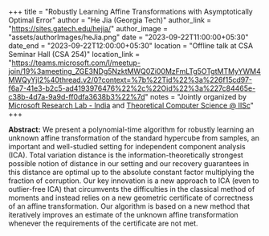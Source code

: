 +++
title = "Robustly Learning Affine Transformations with Asymptotically Optimal Error"
author = "He Jia (Georgia Tech)"
author_link = "https://sites.gatech.edu/hejia/"
author_image = "assets/authorImages/heJia.png"
date = "2023-09-22T11:00:00+05:30"
date_end = "2023-09-22T12:00:00+05:30"
location = "Offline talk at CSA Seminar Hall (CSA 254)"
location_link = "https://teams.microsoft.com/l/meetup-join/19%3ameeting_ZGE3NDg5NzktMWQ0Zi00MzFmLTg5OTgtMTMyYWM4MWQyYjI2%40thread.v2/0?context=%7b%22Tid%22%3a%226f15cd97-f6a7-41e3-b2c5-ad4193976476%22%2c%22Oid%22%3a%227c84465e-c38b-4d7a-9a9d-ff0dfa3638b3%22%7d"
notes = "Jointly organized by <a href = "https://www.microsoft.com/en-us/research/lab/microsoft-research-india/" target= "_blank">Microsoft Research Lab - India</a> and <a href='https://www.csa.iisc.ac.in/theoretical-computer-science/' target= "_blank">Theoretical Computer Science @ IISc</a>"
+++

<b>Abstract:</b>
We present a polynomial-time algorithm for robustly learning an unknown affine transformation of the standard hypercube 
from samples, an important and well-studied setting for independent component analysis (ICA). Total variation distance 
is the information-theoretically strongest possible notion of distance in our setting and our recovery guarantees in 
this distance are optimal up to the absolute constant factor multiplying the fraction of corruption. Our key innovation 
is a new approach to ICA (even to outlier-free ICA) that circumvents the difficulties in the classical method of moments 
and instead relies on a new geometric certificate of correctness of an affine transformation. Our algorithm is based on 
a new method that iteratively improves an estimate of the unknown affine transformation whenever the requirements of 
the certificate are not met. 